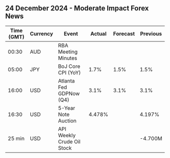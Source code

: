 ## 24 December 2024 - Moderate Impact Forex News

| Time (GMT) | Currency | Event | Actual | Forecast | Previous |
|------|----------|-------|--------|----------|----------|
| 00:30 | AUD | RBA Meeting Minutes |  |  |  |
| 05:00 | JPY | BoJ Core CPI (YoY) | 1.7% | 1.5% | 1.5% |
| 16:00 | USD | Atlanta Fed GDPNow (Q4) | 3.1% | 3.1% | 3.1% |
| 16:30 | USD | 5-Year Note Auction | 4.478% |  | 4.197% |
| 25 min | USD | API Weekly Crude Oil Stock |  |  | -4.700M |
